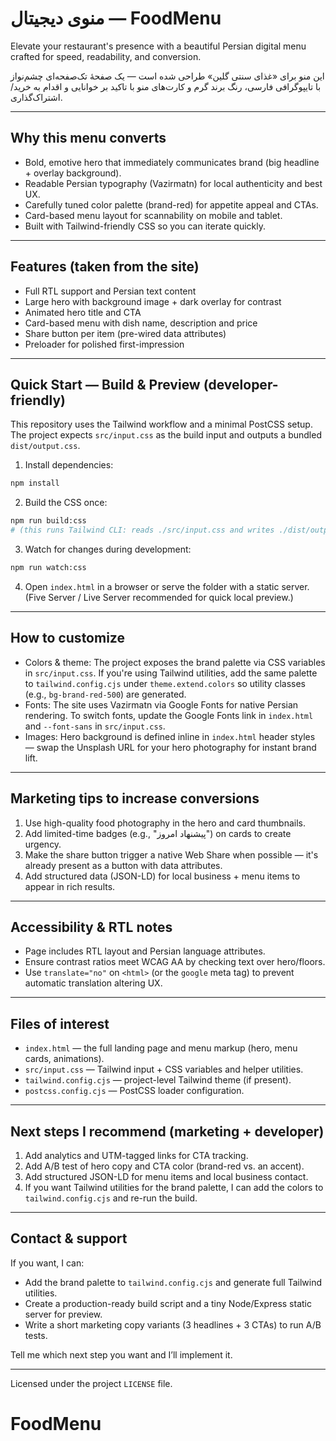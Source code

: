 # منوی دیجیتال — FoodMenu

Elevate your restaurant's presence with a beautiful Persian digital menu crafted for speed, readability, and conversion.

این منو برای «غذای سنتی گلین» طراحی شده است — یک صفحهٔ تک‌صفحه‌ای چشم‌نواز با تایپوگرافی فارسی، رنگ برند گرم و کارت‌های منو با تاکید بر خوانایی و اقدام به خرید/اشتراک‌گذاری.

---

## Why this menu converts

- Bold, emotive hero that immediately communicates brand (big headline + overlay background).  
- Readable Persian typography (Vazirmatn) for local authenticity and best UX.  
- Carefully tuned color palette (brand-red) for appetite appeal and CTAs.  
- Card-based menu layout for scannability on mobile and tablet.  
- Built with Tailwind-friendly CSS so you can iterate quickly.

---

## Features (taken from the site)

- Full RTL support and Persian text content
- Large hero with background image + dark overlay for contrast
- Animated hero title and CTA
- Card-based menu with dish name, description and price
- Share button per item (pre-wired data attributes)
- Preloader for polished first-impression

---

## Quick Start — Build & Preview (developer-friendly)

This repository uses the Tailwind workflow and a minimal PostCSS setup. The project expects `src/input.css` as the build input and outputs a bundled `dist/output.css`.

1. Install dependencies:

```bash
npm install
```

2. Build the CSS once:

```bash
npm run build:css
# (this runs Tailwind CLI: reads ./src/input.css and writes ./dist/output.css)
```

3. Watch for changes during development:

```bash
npm run watch:css
```

4. Open `index.html` in a browser or serve the folder with a static server. (Five Server / Live Server recommended for quick local preview.)

---

## How to customize

- Colors & theme: The project exposes the brand palette via CSS variables in `src/input.css`. If you're using Tailwind utilities, add the same palette to `tailwind.config.cjs` under `theme.extend.colors` so utility classes (e.g., `bg-brand-red-500`) are generated.
- Fonts: The site uses Vazirmatn via Google Fonts for native Persian rendering. To switch fonts, update the Google Fonts link in `index.html` and `--font-sans` in `src/input.css`.
- Images: Hero background is defined inline in `index.html` header styles — swap the Unsplash URL for your hero photography for instant brand lift.

---

## Marketing tips to increase conversions

1. Use high-quality food photography in the hero and card thumbnails.  
2. Add limited-time badges (e.g., "پیشنهاد امروز") on cards to create urgency.  
3. Make the share button trigger a native Web Share when possible — it's already present as a button with data attributes.  
4. Add structured data (JSON-LD) for local business + menu items to appear in rich results.  

---

## Accessibility & RTL notes

- Page includes RTL layout and Persian language attributes.  
- Ensure contrast ratios meet WCAG AA by checking text over hero/floors.  
- Use `translate="no"` on `<html>` (or the `google` meta tag) to prevent automatic translation altering UX.

---

## Files of interest

- `index.html` — the full landing page and menu markup (hero, menu cards, animations).  
- `src/input.css` — Tailwind input + CSS variables and helper utilities.  
- `tailwind.config.cjs` — project-level Tailwind theme (if present).  
- `postcss.config.cjs` — PostCSS loader configuration.

---

## Next steps I recommend (marketing + developer)

1. Add analytics and UTM-tagged links for CTA tracking.  
2. Add A/B test of hero copy and CTA color (brand-red vs. an accent).  
3. Add structured JSON-LD for menu items and local business contact.  
4. If you want Tailwind utilities for the brand palette, I can add the colors to `tailwind.config.cjs` and re-run the build.

---

## Contact & support

If you want, I can:

- Add the brand palette to `tailwind.config.cjs` and generate full Tailwind utilities.  
- Create a production-ready build script and a tiny Node/Express static server for preview.  
- Write a short marketing copy variants (3 headlines + 3 CTAs) to run A/B tests.

Tell me which next step you want and I’ll implement it.

---

Licensed under the project `LICENSE` file.
# FoodMenu